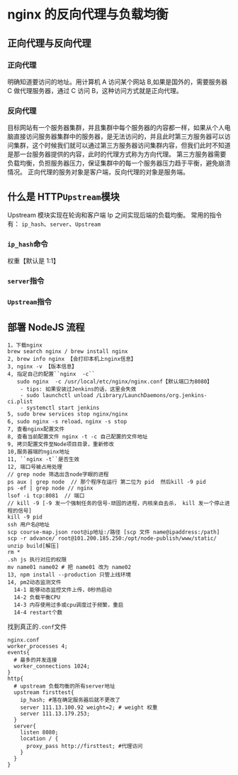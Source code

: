 # nginx 的反向代理与负载均衡

## 正向代理与反向代理

### 正向代理

明确知道要访问的地址。用计算机 A 访问某个网站 B,如果是国外的，需要服务器 C 做代理服务器，通过 C 访问 B，这种访问方式就是正向代理。

### 反向代理

目标网站有一个服务器集群，并且集群中每个服务器的内容都一样，如果从个人电脑直接访问服务器集群中的服务器，是无法访问的，并且此时第三方服务器可以访问集群，这个时候我们就可以通过第三方服务器访问集群内容，但我们此时不知道是那一台服务器提供的内容，此时的代理方式称为方向代理。
第三方服务器需要负载均衡，负担服务器压力，保证集群中的每一个服务器压力趋于平衡，避免崩溃情况。
正向代理的服务对象是客户端，反向代理的对象是服务端。

## 什么是 HTTP`Upstream`模块

Upstream 模块实现在轮询和客户端 Ip 之间实现后端的负载均衡。
常用的指令有： `ip_hash`、`server`、`Upstream`

### `ip_hash`命令

权重【默认是 1:1】

### `server`指令

### `Upstream`指令

## 部署 NodeJS 流程

```
1，下载nginx
brew search nginx / brew install nginx
2, brew info nginx 【会打印本机上nginx信息】
3, nginx -v 【版本信息】
4, 指定自己的配置``nginx  -c``
   sudo nginx  -c /usr/local/etc/nginx/nginx.conf【默认端口为8080】
    - tips: 如果安装过Jenkins的话，这里会失效
    - sudo launchctl unload /Library/LaunchDaemons/org.jenkins-ci.plist
    - systemctl start jenkins
5, sudo brew services stop nginx/nginx
6, sudo nginx -s reload、nginx -s stop
7, 查看nginx配置文件
8, 查看当前配置文件 nginx -t -c 自己配置的文件地址
9, 拷贝配置文件至Node项目目录，重新修改
10,服务器端的nginx地址
11, ``nginx -t``是否生效
12, 端口号被占用处理
// grep node 筛选出含node字眼的进程
ps aux | grep node  // 那个程序在运行 第二位为 pid  然后kill -9 pid
ps -ef | grep node // nginx
lsof -i tcp:8081  // 端口
// kill -9 [-9 发一个强制任务的信号-顽固的进程，内核亲自去杀， kill 发一个停止进程的信号]
kill -9 pid
ssh 用户名@地址
scp course-map.json root@ip地址:/路径 [scp 文件 name@ipaddress:/path]
scp -r advance/ root@101.200.185.250:/opt/node-publish/www/static/
unzip build[解压]
rm *
.sh js 执行对应的权限
mv name01 name02 # 把 name01 改为 name02
13, npm install --production 只管上线环境
14, pm2动态监测文件
  14-1 能够动态监控文件上传，0秒热启动
  14-2 负载平衡CPU
  14-3 内存使用过多或cpu调度过于频繁，重启
  14-4 restart个数

```

找到真正的`.conf`文件

```
nginx.conf
worker_processes 4;
events{
  # 最多的并发连接
  worker_connections 1024;
}
http{
  # upstream 负载均衡的所有server地址
  upstream firsttest{
    ip_hash; #落在确定服务器后就不更改了
    server 111.13.100.92 weight=2; # weight 权重
    server 111.13.179.253;
  }
  server{
    listen 8080;
    location / {
      proxy_pass http://firsttest; #代理访问
    }
  }
}
```
